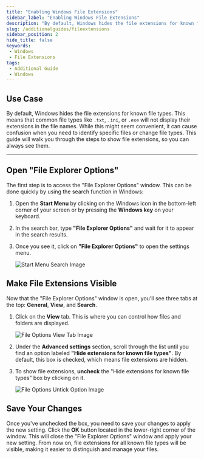 ```yaml
---
title: "Enabling Windows File Extensions"
sidebar_label: "Enabling Windows File Extensions"
description: "By default, Windows hides the file extensions for known file types. This means that common file types like `.txt`, `.ini`, or `.exe` will not display their extensions in the file names."
slug: /additionalguides/fileextensions
sidebar_position: 2
hide_title: false
keywords: 
 - Windows
 - File Extensions
tags:
 - Additional Guide
 - Windows
---
```


## Use Case
By default, Windows hides the file extensions for known file types. This means that common file types like `.txt`, `.ini`, or `.exe` will not display their extensions in the file names. While this might seem convenient, it can cause confusion when you need to identify specific files or change file types. This guide will walk you through the steps to show file extensions, so you can always see them.

---

## Open "File Explorer Options"

The first step is to access the "File Explorer Options" window. This can be done quickly by using the search function in Windows:

1. Open the **Start Menu** by clicking on the Windows icon in the bottom-left corner of your screen or by pressing the **Windows key** on your keyboard.

2. In the search bar, type **"File Explorer Options"** and wait for it to appear in the search results.

3. Once you see it, click on **"File Explorer Options"** to open the settings menu.

   ![Start Menu Search Image](./images/windowssearchfileexploreroptions.webp)

## Make File Extensions Visible

Now that the "File Explorer Options" window is open, you’ll see three tabs at the top: **General**, **View**, and **Search**.

1. Click on the **View** tab. This is where you can control how files and folders are displayed.
   
    ![File Options View Tab Image](./images/fileexploreroptionsviewtabhighlight.webp)

2. Under the **Advanced settings** section, scroll through the list until you find an option labeled **"Hide extensions for known file types"**. By default, this box is checked, which means file extensions are hidden.
   
3. To show file extensions, **uncheck** the "Hide extensions for known file types" box by clicking on it.

   ![File Options Untick Option Image](./images/fileexploreroptionshideextensionsforknownfiletypeshighlight.webp)

## Save Your Changes

Once you've unchecked the box, you need to save your changes to apply the new setting. Click the **OK** button located in the lower-right corner of the window. This will close the "File Explorer Options" window and apply your new setting. From now on, file extensions for all known file types will be visible, making it easier to distinguish and manage your files.